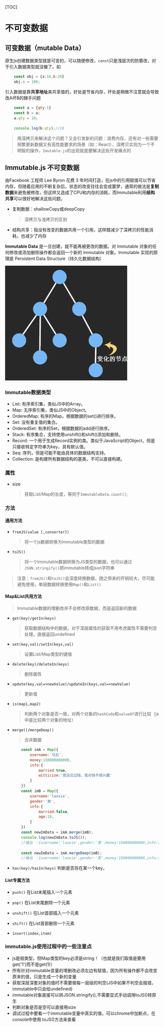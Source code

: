 [TOC]

# 不可变数据

## 可变数据（mutable Data）
原生js创建数据类型就是可变的，可以随便修改，`const`只是浅层次的防篡改，对于引入数据类型就没辙了，如
```js
    const obj = {a:10,b:20}
    obj.a = 100;
```

引入数据是靠**共享地址**来共享值的，好处是节省内存，坏处是稍微不注意就会导致改A坏B的棘手问题
```js
    const a = {qty:1}
    const b = a;
    a.qty = 10;

    console.log(b.qty);//10
```
> 用深拷贝来解决这个问题？又会引发新的问题：浪费内存，还有对一些需要频繁更新数据又有高性能要求的场景（如：React），深拷贝实则为一个不明智的操作，`Imutable.js`的出现就是要解决这些开发痛点的


## Immutable.js 不可变数据

由Facebook 工程师 Lee Byron 花费 3 年时间打造，在js中的引用赋值可以节省内存，但随着应用的不断复杂后，状态的改变往往会变成噩梦，通常的做法是**复制数据**来避免被修改，但这样又造成了CPU和内存的消耗，而Immutable利用**结构共享**可以很好地解决这些问题。

* 复制数据：shallowCopy或deepCopy
    > 深拷贝与浅拷贝的区别 
* 结构共享：指没有改变的数据共用一个引用，这样既减少了深拷贝的性能消耗，也减少了内存


**Immutable Data** 是一旦创建，就不能再被更改的数据。对 Immutable 对象的任何修改或添加删除操作都会返回一个新的 Immutable 对象。Immutable 实现的原理是 Persistent Data Structure（持久化数据结构）

<!-- ![持久化数据结构](./img/immutable.js结构共享.webp "持久化数据结构") -->
<img src="./img/immutable.js结构共享.webp" width="400">

### Immutable数据类型

* List: 有序索引集，类似JS中的Array。
* Map: 无序索引集，类似JS中的Object。
* OrderedMap: 有序的Map，根据数据的set()进行排序。
* Set: 没有重复值的集合。
* OrderedSet: 有序的Set，根据数据的add进行排序。
* Stack: 有序集合，支持使用unshift()和shift()添加和删除。
* Record: 一个用于生成Record实例的类。类似于JavaScript的Object，但是只接收特定字符串为key，具有默认值。
* Seq: 序列，但是可能不能由具体的数据结构支持。
* Collection: 是构建所有数据结构的基类，不可以直接构建。

### 属性
* size 
    > 获取List/Map的长度，等同于`ImmutableData.count()`;

### 方法

#### 通用方法
* `fromJS(value [,converter])`
    > 将一个js数据转换为Immutable类型的数据

* `toJS()`
    > 将一个Immutable数据转换为JS类型的数据，也可以通过`JSON.stringify()`把immutable转成json字符串

> 注意：`fromJS()`和`toJS()`会深度转换数据，随之带来的开销较大，尽可能避免使用，单层数据转换使用`Map()`和`List()`

#### Map&List共用方法
> Immutable数据的增删改并不会修改原数据，而是返回新的数据

* `get(key)/getIn(keys)`
    > 获取数据结构中的数据，对于深层属性的获取不用考虑属性不需要判空处理，直接返回undefined

* `set(key,val)/setIn(keys,val)`
    > 设置List/Map类型的键值

* `delete(key)/deleteIn(keys)`
    > 删除属性

* `update(key,val=>newValue)/updateIn(keys,val=>newValue)`
    > 更新值

* `is(map1,map2)`
    > 判断两个对象是否一致，对两个对象的`hashCode`和`valueOf`进行比较（js中是比较两个对象的地址）

* `merge()/mergeDeep()` 
    > 合并数据
    ```js
        const imA = Map({
            username:'马云',
            money:150000000000,
            info:{
                married:true,
                witticism:'我没见过钱，我对钱不感兴趣'
            }
        })
        const imB = Map({
            username:'laoxie',
            gender:'男',
            info:{
                married:false,
                age:18,
            }
        })
        const newImData = imA.merge(imB);
        console.log(newImData.toJS());
        //输出 ：{username:'laoxie',gender:'男',money:150000000000,info:{married:false,age:18}}

        const newImData = imA.mergeDeep(imB);
        //输出 ：{username:'laoxie',gender:'男',money:150000000000,info:{married:false,age:18,witticism:'我没见过钱，我对钱不感兴趣'}}
    ```

* `has(key)/hasIn(keys)`
判断是否存在某一个key，

#### List专属方法
* `push()`
在List末尾插入一个元素

* `pop()`
在List末尾删除一个元素

* `unshift()`
在List首部插入一个元素

* `shift()`
在List首部删除一个元素

* `insert(index,item)`


### immutable.js使用过程中的一些注意点


* js是弱类型，但Map类型的key必须是string！（也就是我们取值是要用get('1')而不是get(1)）
* 所有针对immutable变量的增删改必须左边有赋值，因为所有操作都不会改变原来的值，只是生成一个新的变量
* 获取深层深套对象的值时不需要做每一层级的判空(JS中如果不判空会报错，immutable中只会给undefined)
* immutable对象直接可以转JSON.stringify(),不需要显式手动调用toJS()转原生
* 判断对象是否是空可以直接用size
* 调试过程中要看一个immutable变量中真实的值，可以chrome中加断点，在console中使用.toJS()方法来查看
